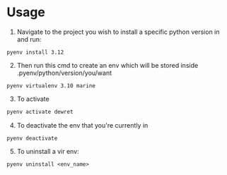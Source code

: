 
# Usage

1. Navigate to the project you wish to install a specific python version in and run:
```shell
pyenv install 3.12
```
2. Then run this cmd to create an env which will be stored inside .pyenv/python/version/you/want
```shell
pyenv virtualenv 3.10 marine
```
3. To activate 
```sh
pyenv activate dewret
```
4. To deactivate the env that you're currently in 
```shell
pyenv deactivate
```
5. To uninstall a vir env:
```shell
pyenv uninstall <env_name>
```
